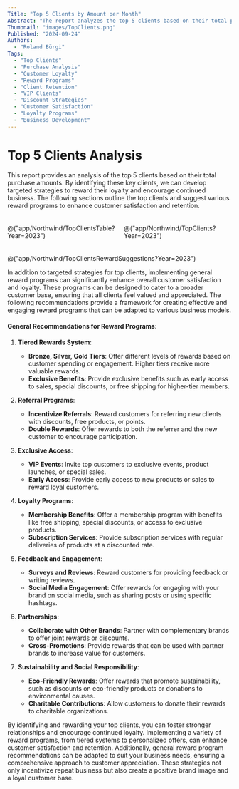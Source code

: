 ```yaml
---
Title: "Top 5 Clients by Amount per Month"
Abstract: "The report analyzes the top 5 clients based on their total purchase amounts, highlighting key clients such as QUICK-Stop and Ernst Handel. It suggests targeted reward strategies to enhance customer satisfaction and retention, including discounts, exclusive access, and personalized services. Additionally, the report provides general recommendations for creating effective reward programs to foster overall customer loyalty."
Thumbnail: "images/TopClients.png"
Published: "2024-09-24"
Authors:
  - "Roland Bürgi"
Tags:
  - "Top Clients"
  - "Purchase Analysis"
  - "Customer Loyalty"
  - "Reward Programs"
  - "Client Retention"
  - "VIP Clients"
  - "Discount Strategies"
  - "Customer Satisfaction"
  - "Loyalty Programs"
  - "Business Development"
---
```

# Top 5 Clients Analysis

This report provides an analysis of the top 5 clients based on their total purchase amounts. By identifying these key clients, we can develop targeted strategies to reward their loyalty and encourage continued business. The following sections outline the top clients and suggest various reward programs to enhance customer satisfaction and retention.

<div style="display: flex; gap: 20px; margin: 20px 0;">
  <div style="flex: 1;">

@("app/Northwind/TopClientsTable?Year=2023")

  </div>
  <div style="flex: 1;">

@("app/Northwind/TopClients?Year=2023")

  </div>
</div>

@("app/Northwind/TopClientsRewardSuggestions?Year=2023")

In addition to targeted strategies for top clients, implementing general reward programs can significantly enhance overall customer satisfaction and loyalty. These programs can be designed to cater to a broader customer base, ensuring that all clients feel valued and appreciated. The following recommendations provide a framework for creating effective and engaging reward programs that can be adapted to various business models.

#### General Recommendations for Reward Programs:
1. **Tiered Rewards System**:
   - **Bronze, Silver, Gold Tiers**: Offer different levels of rewards based on customer spending or engagement. Higher tiers receive more valuable rewards.
   - **Exclusive Benefits**: Provide exclusive benefits such as early access to sales, special discounts, or free shipping for higher-tier members.

2. **Referral Programs**:
   - **Incentivize Referrals**: Reward customers for referring new clients with discounts, free products, or points.
   - **Double Rewards**: Offer rewards to both the referrer and the new customer to encourage participation.

3. **Exclusive Access**:
   - **VIP Events**: Invite top customers to exclusive events, product launches, or special sales.
   - **Early Access**: Provide early access to new products or sales to reward loyal customers.

4. **Loyalty Programs**:
   - **Membership Benefits**: Offer a membership program with benefits like free shipping, special discounts, or access to exclusive products.
   - **Subscription Services**: Provide subscription services with regular deliveries of products at a discounted rate.

5. **Feedback and Engagement**:
   - **Surveys and Reviews**: Reward customers for providing feedback or writing reviews.
   - **Social Media Engagement**: Offer rewards for engaging with your brand on social media, such as sharing posts or using specific hashtags.

6. **Partnerships**:
   - **Collaborate with Other Brands**: Partner with complementary brands to offer joint rewards or discounts.
   - **Cross-Promotions**: Provide rewards that can be used with partner brands to increase value for customers.

7. **Sustainability and Social Responsibility**:
    - **Eco-Friendly Rewards**: Offer rewards that promote sustainability, such as discounts on eco-friendly products or donations to environmental causes.
    - **Charitable Contributions**: Allow customers to donate their rewards to charitable organizations.

By identifying and rewarding your top clients, you can foster stronger relationships and encourage continued loyalty. Implementing a variety of reward programs, from tiered systems to personalized offers, can enhance customer satisfaction and retention. Additionally, general reward program recommendations can be adapted to suit your business needs, ensuring a comprehensive approach to customer appreciation. These strategies not only incentivize repeat business but also create a positive brand image and a loyal customer base.
